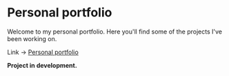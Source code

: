 # Personal portfolio

Welcome to my personal portfolio. Here you'll find some of the projects I've been working on.

Link → [Personal portfolio](https://camilomcm.github.io/portfolio/)

**Project in development.**